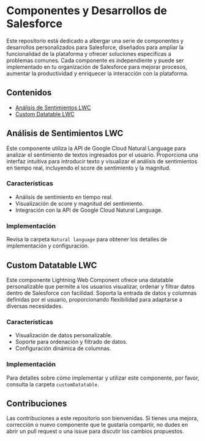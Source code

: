 # Componentes y Desarrollos de Salesforce

Este repositorio está dedicado a albergar una serie de componentes y desarrollos personalizados para Salesforce, diseñados para ampliar la funcionalidad de la plataforma y ofrecer soluciones específicas a problemas comunes. Cada componente es independiente y puede ser implementado en tu organización de Salesforce para mejorar procesos, aumentar la productividad y enriquecer la interacción con la plataforma.

## Contenidos

- [Análisis de Sentimientos LWC](https://github.com/guiller91/Salesforce-components/tree/main/Natural%20language)
- [Custom Datatable LWC](https://github.com/guiller91/Salesforce-components/tree/main/customDatatable)


## Análisis de Sentimientos LWC

Este componente utiliza la API de Google Cloud Natural Language para analizar el sentimiento de textos ingresados por el usuario. Proporciona una interfaz intuitiva para introducir texto y visualizar el análisis de sentimientos en tiempo real, incluyendo el score de sentimiento y la magnitud.

### Características

- Análisis de sentimiento en tiempo real.
- Visualización de score y magnitud del sentimiento.
- Integración con la API de Google Cloud Natural Language.

### Implementación

Revisa la carpeta `Natural language` para obtener los detalles de implementación y configuración.

## Custom Datatable LWC

Este componente Lightning Web Component ofrece una datatable personalizable que permite a los usuarios visualizar, ordenar y filtrar datos dentro de Salesforce con facilidad. Soporta la entrada de datos y columnas definidas por el usuario, proporcionando flexibilidad para adaptarse a diversas necesidades.

### Características

- Visualización de datos personalizable.
- Soporte para ordenación y filtrado de datos.
- Configuración dinámica de columnas.

### Implementación

Para detalles sobre cómo implementar y utilizar este componente, por favor, consulta la carpeta `customDatatable`.

## Contribuciones

Las contribuciones a este repositorio son bienvenidas. Si tienes una mejora, corrección o nuevo componente que te gustaría compartir, no dudes en abrir un pull request o una issue para discutir los cambios propuestos.

